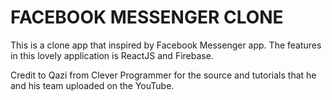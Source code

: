 # FACEBOOK MESSENGER CLONE

This is a clone app that inspired by Facebook Messenger app. The features in this lovely application is ReactJS and Firebase.

Credit to Qazi from Clever Programmer for the source and tutorials that he and his team uploaded on the YouTube.
